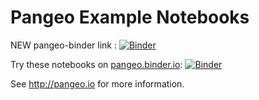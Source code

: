 # Pangeo Example Notebooks
NEW pangeo-binder link :  [![Binder](https://binder.pangeo.io/badge_logo.svg)](https://binder.pangeo.io/v2/gh/supriyascode/pangeo-example-notebooks/master)


Try these notebooks on [pangeo.binder.io](http://binder.pangeo.io/): [![Binder](http://binder.pangeo.io/badge.svg)](http://binder.pangeo.io/v2/gh/pangeo-data/pangeo-example-notebooks/master)

See http://pangeo.io for more information.
